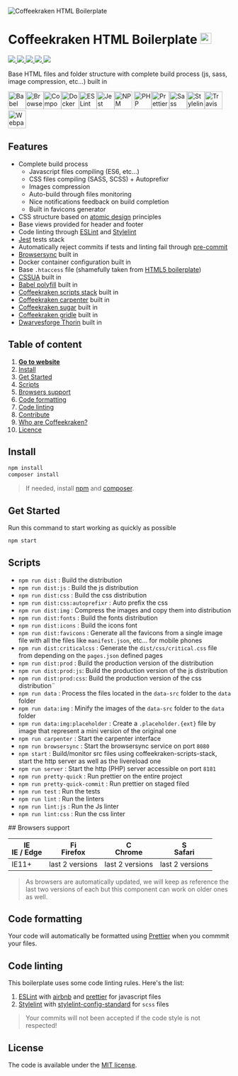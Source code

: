 ![Coffeekraken HTML Boilerplate](/.resources/doc-header.jpg)

# Coffeekraken HTML Boilerplate <img src="/.resources/coffeekraken-logo.jpg" height="25px" />

<p>
	<!-- <a href="https://travis-ci.org/coffeekraken/html-boilerplate">
		<img src="https://img.shields.io/travis/coffeekraken/html-boilerplate.svg?style=flat-square" />
	</a> -->
	<!-- <a href="https://www.npmjs.com/package/{package-name}">
		<img src="https://img.shields.io/npm/v/{package-name}.svg?style=flat-square" />
	</a> -->
	<!-- <a href="https://github.com/coffeekraken/html-boilerplate/blob/master/LICENSE.txt">
		<img src="https://img.shields.io/npm/l/{package-name}.svg?style=flat-square" />
	</a> -->
	<!-- <a href="https://github.com/coffeekraken/html-boilerplate">
		<img src="https://img.shields.io/npm/dt/{package-name}.svg?style=flat-square" />
	</a>
	<a href="https://github.com/coffeekraken/html-boilerplate">
		<img src="https://img.shields.io/github/forks/coffeekraken/html-boilerplate.svg?style=social&label=Fork&style=flat-square" />
	</a>
	<a href="https://github.com/coffeekraken/html-boilerplate">
		<img src="https://img.shields.io/github/stars/coffeekraken/html-boilerplate.svg?style=social&label=Star&style=flat-square" />
	</a>-->
  <a href="https://github.com/coffeekraken/html-boilerplate">
    <img src="https://img.shields.io/david/coffeekraken/html-boilerplate.svg?style=flat-square" />
  </a>
  <a href="https://github.com/coffeekraken/html-boilerplate">
    <img src="https://img.shields.io/david/dev/coffeekraken/html-boilerplate.svg?style=flat-square" />
  </a>
  <a href="https://github.com/Coffeekraken/html-boilerplate/blob/master/LICENSE.txt">
    <img src="https://img.shields.io/github/license/mashape/apistatus.svg?style=flat-square" />
  </a>
	<a href="https://twitter.com/coffeekrakenio">
		<img src="https://img.shields.io/twitter/url/http/coffeekrakenio.svg?style=social&style=flat-square" />
	</a>
	<a href="https://coffeekraken.io">
		<img src="https://img.shields.io/twitter/url/http/shields.io.svg?style=flat-square&label=https://coffeekraken.io&colorB=f2bc2b&style=flat-square" />
	</a>
</p>

Base HTML files and folder structure with complete build process (js, sass, image compression, etc...) built in

<img src="/.resources/babel.png" title="Babel" height="40px" /><img src="/.resources/browsersync.png" title="Browsersync" height="40px" /><img src="/.resources/composer.png" title="Composer" height="40px" /><img src="/.resources/docker.png" title="Docker" height="40px" /><img src="/.resources/eslint.png" title="ESLint" height="40px" /><img src="/.resources/jest.png" title="Jest" height="40px" /><img src="/.resources/npm.png" title="NPM" height="40px" />
<img src="/.resources/php.png" title="PHP" height="40px" /><img src="/.resources/prettier.png" title="Prettier" height="40px" /><img src="/.resources/sass.png" title="Sass" height="40px" /><img src="/.resources/stylelint.png" title="Stylelint" height="40px" /><img src="/.resources/travisci.png" title="Travis CI" height="40px" /><img src="/.resources/webpack.png" title="Webpack" height="40px" />

## Features

- Complete build process
  - Javascript files compiling (ES6, etc...)
  - CSS files compiling (SASS, SCSS) + Autoprefixr
  - Images compression
  - Auto-build through files monitoring
  - Nice notifications feedback on build completion
  - Built in favicons generator
- CSS structure based on [atomic design](http://bradfrost.com/blog/post/atomic-web-design/) principles
- Base views provided for header and footer
- Code linting through [ESLint](https://eslint.org/) and [Stylelint](https://stylelint.io/)
- [Jest](https://jestjs.io/) tests stack
- Automatically reject commits if tests and linting fail through [pre-commit](https://www.npmjs.com/package/pre-commit)
- [Browsersync](https://browsersync.io/) built in
- Docker container configuration built in
- Base `.htaccess` file (shamefully taken from [HTML5 boilerplate](https://github.com/h5bp/html5-boilerplate))
- [CSSUA](http://cssuseragent.org/) built in
- [Babel polyfill](https://babeljs.io/docs/en/babel-polyfill) built in
- [Coffeekraken scripts stack](https://github.com/coffeekraken/scripts-stack) built in
- [Coffeekraken carpenter](https://github.com/coffeekraken/carpenter) built in
- [Coffeekraken sugar](https://github.com/coffeekraken/sugar) built in
- [Coffeekraken gridle](https://github.com/coffeekraken/gridle) built in
- [Dwarvesforge Thorin](https://github.com/Dwarvesforge/thorin) built in

## Table of content

1. **[Go to website](https://coffeekraken.io)**
2. [Install](#readme-install)
3. [Get Started](#readme-get-started)
4. [Scripts](#readme-scripts)
5. [Browsers support](#readme-browsers-support)
6. [Code formatting](#readme-code-formatting)
7. [Code linting](#readme-code-linting)
8. [Contribute](https://github.com/Coffeekraken/coffeekraken/blob/master/contribute.md)
9. [Who are Coffeekraken?](https://github.com/Coffeekraken/coffeekraken/blob/master/who-are-we.md)
10. [Licence](#readme-license)

<a name="readme-install"></a>

## Install

```sh
npm install
composer install
```

> If needed, install [npm](https://www.npmjs.com/get-npm) and [composer](https://getcomposer.org/doc/00-intro.md#globally).

<a name="readme-get-started"></a>

## Get Started

Run this command to start working as quickly as possible

```sh
npm start
```

<a name="readme-scripts"></a>

## Scripts

- `npm run dist` : Build the distribution
- `npm run dist:js` : Build the js distribution
- `npm run dist:css` : Build the css distribution
- `npm run dist:css:autoprefixr` : Auto prefix the css
- `npm run dist:img` : Compress the images and copy them into distribution
- `npm run dist:fonts` : Build the fonts distribution
- `npm run dist:icons` : Build the icons font
- `npm run dist:favicons` : Generate all the favicons from a single image file with all the files like `manifest.json`, etc... for mobile phones
- `npm run dist:criticalcss` : Generate the `dist/css/critical.css` file from depending on the `pages.json` defined pages
- `npm run dist:prod` : Build the production version of the distribution
- `npm run dist:prod:js`: Build the production version of the js distribution
- `npm run dist:prod:css`: Build the production version of the css distribution¨
- `npm run data` : Process the files located in the `data-src` folder to the `data` folder
- `npm run data:img` : Minify the images of the `data-src` folder to the `data` folder
- `npm run data:img:placeholder` : Create a `.placeholder.{ext}` file by image that represent a mini version of the original one
- `npm run carpenter` : Start the carpenter interface
- `npm run browsersync` : Start the browsersync service on port `8080`
- `npm start` : Build/monitor src files using coffeekraken-scripts-stack, start the http server as well as the livereload one
- `npm run server` : Start the http (PHP) server accessible on port `8181`
- `npm run pretty-quick` : Run prettier on the entire project
- `npm run pretty-quick-commit` : Run prettier on staged filed
- `npm run test` : Run the tests
- `npm run lint` : Run the linters
- `npm run lint:js` : Run the Js linter
- `npm run lint:css` : Run the css linter

<a name="readme-browsers-support"></a>
## Browsers support

| <img src="https://raw.githubusercontent.com/godban/browsers-support-badges/master/src/images/edge.png" alt="IE / Edge" width="16px" height="16px" /></br>IE / Edge | <img src="https://raw.githubusercontent.com/godban/browsers-support-badges/master/src/images/firefox.png" alt="Firefox" width="16px" height="16px" /></br>Firefox | <img src="https://raw.githubusercontent.com/godban/browsers-support-badges/master/src/images/chrome.png" alt="Chrome" width="16px" height="16px" /></br>Chrome | <img src="https://raw.githubusercontent.com/godban/browsers-support-badges/master/src/images/safari.png" alt="Safari" width="16px" height="16px" /></br>Safari |
| ------------------------------------------------------------------------------------------------------------------------------------------------------------------ | ----------------------------------------------------------------------------------------------------------------------------------------------------------------- | -------------------------------------------------------------------------------------------------------------------------------------------------------------- | -------------------------------------------------------------------------------------------------------------------------------------------------------------- |
| IE11+                                                                                                                                                              | last 2 versions                                                                                                                                                   | last 2 versions                                                                                                                                                | last 2 versions                                                                                                                                                |

> As browsers are automatically updated, we will keep as reference the last two versions of each but this component can work on older ones as well.

<a id="readme-code-formatting"></a>

## Code formatting

Your code will automatically be formatted using [Prettier](https://prettier.io/) when you commmit your files.

<a id="readme-code-linting"></a>

## Code linting

This boilerplate uses some code linting rules. Here's the list:

1. [ESLint](https://eslint.org/) with [airbnb](https://www.npmjs.com/package/eslint-config-airbnb) and [prettier](https://github.com/prettier/eslint-config-prettier) for javascript files
2. [Stylelint](https://github.com/stylelint/stylelint) with [stylelint-config-standard](https://github.com/stylelint/stylelint-config-standard) for `scss` files

> Your commits will not been accepted if the code style is not respected!

<a name="readme-license"></a>

## License

The code is available under the [MIT license](LICENSE.txt).
